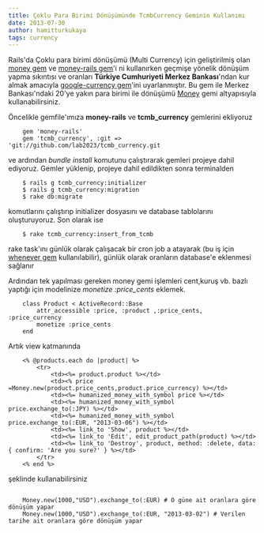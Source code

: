 ```yaml
---
title: Çoklu Para Birimi Dönüşümünde TcmbCurrency Geminin Kullanımı
date: 2013-07-30
author: hamitturkukaya
tags: currency
---
```


Rails'da Çoklu para birimi dönüşümü (Multi Currency) için geliştirilmiş olan [money gem][1] ve [money-rails gem][2]'i ni kullanırken geçmişe yönelik dönüşüm yapma sıkıntısı ve oranları **Türkiye Cumhuriyeti Merkez Bankası**'ndan kur almak amacıyla [google-currency gem][3]'ini uyarlanmıştır. Bu gem ile Merkez Bankası'ndaki 20'ye yakın para birimi ile dönüşümü [Money][1] gemi altyapısıyla kullanabilirsiniz.

Öncelikle gemfile'ımıza **money-rails** ve **tcmb_currency** gemlerini ekliyoruz

```
    gem 'money-rails'
    gem 'tcmb_currency', :git => 'git://github.com/lab2023/tcmb_currency.git
```

ve ardından *bundle install* komutunu çalıştırarak gemleri projeye dahil ediyoruz. Gemler yüklenip, projeye dahil edildikten sonra terminalden

```
    $ rails g tcmb_currency:initializer
    $ rails g tcmb_currency:migration
    $ rake db:migrate
```

komutlarını çalıştırıp initializer dosyasını ve database tablolarını oluşturuyoruz. <!-- more --> Son olarak ise

```
    $ rake tcmb_currency:insert_from_tcmb

```

rake task'ını günlük olarak çalışacak bir cron job a atayarak (bu iş için [whenever gem][4] kullanılabilir), günlük olarak oranların database'e eklenmesi sağlanır

Ardından tek yapılması gereken money gemi işlemleri cent,kuruş vb. bazlı yaptığı için modelinize *monetize :price_cents* eklemek.

```
    class Product < ActiveRecord::Base
        attr_accessible :price, :product ,:price_cents, :price_currency
        monetize :price_cents
    end
```

Artık view katmanında

```
    <% @products.each do |product| %>
        <tr>
            <td><%= product.product %></td>
            <td><% price =Money.new(product.price_cents,product.price_currency) %></td>
            <td><%= humanized_money_with_symbol price %></td>
            <td><%= humanized_money_with_symbol price.exchange_to(:JPY) %></td>
            <td><%= humanized_money_with_symbol price.exchange_to(:EUR, "2013-03-06") %></td>
            <td><%= link_to 'Show', product %></td>
            <td><%= link_to 'Edit', edit_product_path(product) %></td>
            <td><%= link_to 'Destroy', product, method: :delete, data: { confirm: 'Are you sure?' } %></td>
        </tr>
    <% end %>
```

şeklinde kullanabilirsiniz

```

    Money.new(1000,"USD").exchange_to(:EUR) # O güne ait oranlara göre dönüşüm yapar
    Money.new(1000,"USD").exchange_to(:EUR, "2013-03-02") # Verilen tarihe ait oranlara göre dönüşüm yapar
```


 [1]: https://github.com/RubyMoney/money
 [2]: https://github.com/RubyMoney/money-rails
 [3]: https://github.com/RubyMoney/google_currency
 [4]: https://github.com/javan/whenever
